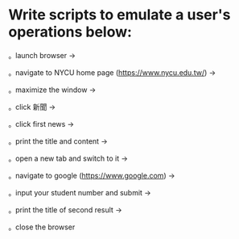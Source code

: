 # Write scripts to emulate a user's operations below:
。launch browser →

。navigate to NYCU home page (https://www.nycu.edu.tw/)  →

。maximize the window →

。click 新聞 →

。click first news →

。print the title and content →

。open a new tab and switch to it →

。navigate to google (https://www.google.com) →

。input your student number and submit →

。print the title of second result →

。close the browser

